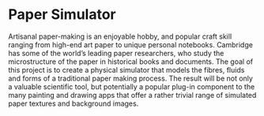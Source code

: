 # Paper Simulator

Artisanal paper-making is an enjoyable hobby, and popular craft skill ranging from high-end art paper to unique personal notebooks. Cambridge has some of the world’s leading paper researchers, who study the microstructure of the paper in historical books and documents. The goal of this project is to create a physical simulator that models the fibres, fluids and forms of a traditional paper making process. The result will be not only a valuable scientific tool, but potentially a popular plug-in component to the many painting and drawing apps that offer a rather trivial range of simulated paper textures and background images.
